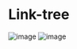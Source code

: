 # Link-tree
![image](https://github.com/JoaoPedro0116/Link-tree/assets/118128987/5feff1f1-c7e1-410f-b01a-d9382eb516c8)
![image](https://github.com/JoaoPedro0116/Link-tree/assets/118128987/777429b5-82da-4f7e-b16a-b83020029f41)
